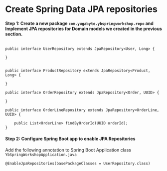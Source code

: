 # Create Spring Data JPA repositories

#### Step 1: Create a new package `com.yugabyte.ybspringworkshop.repo` and Implement JPA repositories for Domain models we created in the previous section.

```

public interface UserRepository extends JpaRepository<User, Long> {

}

```


```

public interface ProductRepository extends JpaRepository<Product, Long> {

}
```


```
public interface OrderRepository extends JpaRepository<Order, UUID> {

}

```


```
public interface OrderLineRepository extends JpaRepository<OrderLine, UUID> {

	public List<OrderLine> findByOrderId(UUID orderId);
}
```

#### Step 2: Configure Spring Boot app to enable JPA Repositories

Add the following annotation to Spring Boot Application class `YbSpringWorkshopApplication.java`

```
@EnableJpaRepositories(basePackageClasses = UserRepository.class)

```